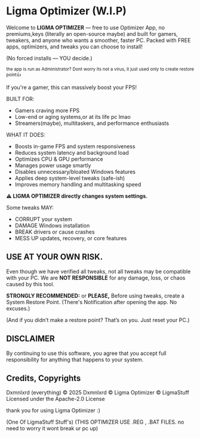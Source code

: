 # Ligma Optimizer (W.I.P)

Welcome to **LIGMA OPTIMIZER** — free to use Optimizer App, no premiums,keys (literally an open-source maybe) and built for gamers, tweakers, and anyone who wants a smoother, faster PC.
Packed with FREE apps, optimizers, and tweaks you can choose to install!

(No forced installs — YOU decide.) 

<sub>the app is run as Administrator? Dont worry its not a virus, it just used only to create restore point👍</sub></sup>

If you're a gamer, this can massively boost your FPS!

BUILT FOR:
- Gamers craving more FPS
- Low-end or aging systems,or at its life pc lmao
- Streamers(maybe), multitaskers, and performance enthusiasts

WHAT IT DOES:
- Boosts in-game FPS and system responsiveness
- Reduces system latency and background load
- Optimizes CPU & GPU performance
- Manages power usage smartly
- Disables unnecessary/bloated Windows features
- Applies deep system-level tweaks (safe-ish)
- Improves memory handling and multitasking speed

**⚠️ LIGMA OPTIMIZER directly changes system settings.**

Some tweaks MAY:
- CORRUPT your system
- DAMAGE Windows installation
- BREAK drivers or cause crashes
- MESS UP updates, recovery, or core features

## USE AT YOUR OWN RISK.
Even though we have verified all tweaks, not all tweaks may be compatible with your PC. 
We are **NOT RESPONSIBLE** for any damage, loss, or chaos caused by this tool.

**STRONGLY RECOMMENDED:** or **PLEASE,**
Before using tweaks, create a System Restore Point.
(There's Notification after opening the app. No excuses.)

(And if you didn’t make a restore point? That’s on you. Just reset your PC.)


## DISCLAIMER

By continuing to use this software, you agree that you accept full responsibility
for anything that happens to your system.

## Credits, Copyrights
Dxmnlxrd (everything)
© 2025 Dxmnlxrd
© Ligma Optimizer
© LigmaStuff
Licensed under the Apache-2.0 License

thank you for using Ligma Optimizer :)

(One Of LigmaStuff Stuff's)
(THIS OPTIMIZER USE .REG , .BAT FILES. no need to worry it wont break ur pc up)
